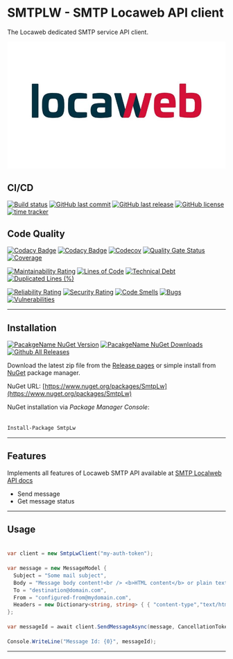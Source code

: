 # SMTPLW - SMTP Locaweb API client

The Locaweb dedicated SMTP service API client.

![SMTPLW - SMTP Locaweb](https://raw.githubusercontent.com/guibranco/smtplw/master/logo.jpg)

## CI/CD

[![Build status](https://ci.appveyor.com/api/projects/status/b7xakaaq8ldqp34r?svg=true)](https://ci.appveyor.com/project/guibranco/smtplw)
[![GitHub last commit](https://img.shields.io/github/last-commit/guibranco/smtplw)](https://github.com/guibranco/smtplw)
[![GitHub last release](https://img.shields.io/github/release-date/guibranco/smtplw.svg?style=flat)](https://github.com/guibranco/smtplw)
[![GitHub license](https://img.shields.io/github/license/guibranco/smtplw)](https://github.com/guibranco/smtplw)
[![time tracker](https://wakatime.com/badge/github/guibranco/SmtpLw.svg)](https://wakatime.com/badge/github/guibranco/SmtpLw)

## Code Quality

[![Codacy Badge](https://app.codacy.com/project/badge/Grade/fcc8c6f773fd4aa3a286cd47e5fd8d3f)](https://www.codacy.com/manual/guilherme_9/SmtpLw)
[![Codacy Badge](https://api.codacy.com/project/badge/Coverage/fcc8c6f773fd4aa3a286cd47e5fd8d3f)](https://www.codacy.com/manual/guilherme_9/SmtpLw)
[![Codecov](https://codecov.io/gh/guibranco/smtplw/branch/master/graph/badge.svg)](https://codecov.io/gh/guibranco/smtplw)
[![Quality Gate Status](https://sonarcloud.io/api/project_badges/measure?project=guibranco_smtplw&metric=alert_status)](https://sonarcloud.io/dashboard?id=guibranco_smtplw)
[![Coverage](https://sonarcloud.io/api/project_badges/measure?project=guibranco_smtplw&metric=coverage)](https://sonarcloud.io/dashboard?id=guibranco_smtplw)

[![Maintainability Rating](https://sonarcloud.io/api/project_badges/measure?project=guibranco_smtplw&metric=sqale_rating)](https://sonarcloud.io/dashboard?id=guibranco_smtplw)
[![Lines of Code](https://sonarcloud.io/api/project_badges/measure?project=guibranco_smtplw&metric=ncloc)](https://sonarcloud.io/dashboard?id=guibranco_smtplw)
[![Technical Debt](https://sonarcloud.io/api/project_badges/measure?project=guibranco_smtplw&metric=sqale_index)](https://sonarcloud.io/dashboard?id=guibranco_smtplw)
[![Duplicated Lines (%)](https://sonarcloud.io/api/project_badges/measure?project=guibranco_smtplw&metric=duplicated_lines_density)](https://sonarcloud.io/dashboard?id=guibranco_smtplw)

[![Reliability Rating](https://sonarcloud.io/api/project_badges/measure?project=guibranco_smtplw&metric=reliability_rating)](https://sonarcloud.io/dashboard?id=guibranco_smtplw)
[![Security Rating](https://sonarcloud.io/api/project_badges/measure?project=guibranco_smtplw&metric=security_rating)](https://sonarcloud.io/dashboard?id=guibranco_smtplw)
[![Code Smells](https://sonarcloud.io/api/project_badges/measure?project=guibranco_smtplw&metric=code_smells)](https://sonarcloud.io/dashboard?id=guibranco_smtplw)
[![Bugs](https://sonarcloud.io/api/project_badges/measure?project=guibranco_smtplw&metric=bugs)](https://sonarcloud.io/dashboard?id=guibranco_smtplw)
[![Vulnerabilities](https://sonarcloud.io/api/project_badges/measure?project=guibranco_smtplw&metric=vulnerabilities)](https://sonarcloud.io/dashboard?id=guibranco_smtplw)

---

## Installation

[![PacakgeName NuGet Version](https://img.shields.io/nuget/v/SmtpLw.svg?style=flat)](https://www.nuget.org/packages/SmtpLw/)
[![PacakgeName NuGet Downloads](https://img.shields.io/nuget/dt/SmtpLw.svg?style=flat)](https://www.nuget.org/packages/SmtpLw/)
[![Github All Releases](https://img.shields.io/github/downloads/guibranco/SmtpLw/total.svg?style=flat)](https://github.com/guibranco/smtplw)

Download the latest zip file from the [Release pages](https://github.com/guibranco/SmtpLw/releases) or simple install from [NuGet](https://www.nuget.org/packages/SmtpLw) package manager.

NuGet URL: [https://www.nuget.org/packages/SmtpLw](https://www.nuget.org/packages/SmtpLw)

NuGet installation via *Package Manager Console*:

```ps

Install-Package SmtpLw

```

---

## Features

Implements all features of Locaweb SMTP API available at [SMTP Localweb API docs](http://developer.locaweb.com.br/documentacoes/smtp/api-como-utilizar/)

- Send message
- Get message status

---

## Usage

```cs

var client = new SmtpLwClient("my-auth-token");

var message = new MessageModel {
  Subject = "Some mail subject",
  Body = "Message body content!<br /> <b>HTML content</b> or plain text.",
  To = "destination@domain.com",
  From = "configured-from@mydomain.com",
  Headers = new Dictionary<string, string> { { "content-type","text/html"} }
};

var messageId = await client.SendMessageAsync(message, CancellationToken.None).ConfigureAwait(false);

Console.WriteLine("Message Id: {0}", messageId);

```

---
